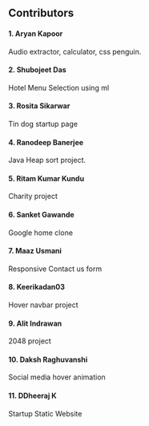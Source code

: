 ## Contributors

#### 1. Aryan Kapoor
   Audio extractor, calculator, css penguin.

#### 2. Shubojeet Das
   Hotel Menu Selection using ml

#### 3. Rosita Sikarwar
   Tin dog startup page

#### 4. Ranodeep Banerjee
   Java Heap sort project.
   
#### 5. Ritam Kumar Kundu
   Charity project
   
#### 6. Sanket Gawande
   Google home clone
   
#### 7. Maaz Usmani
   Responsive Contact us form
   
#### 8. Keerikadan03
   Hover navbar project

#### 9. Alit Indrawan
   2048 project

#### 10. Daksh Raghuvanshi
   Social media hover animation

#### 11. DDheeraj K
   Startup Static Website
